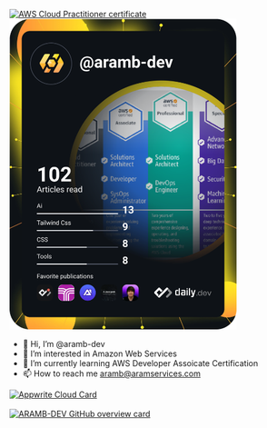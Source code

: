 <!---
aramb-dev/aramb-dev is a ✨ special ✨ repository because its `README.md` (this file) appears on your GitHub profile.
You can click the Preview link to take a look at your changes.
--->
<a href="https://www.credly.com/badges/b5114531-b14f-4599-8b5d-8105e492eeaa/public_url" target="_blank"><img src="https://acclaim-production-app.files.credly.com/uploads/baked_badge_image/image/ae7c7d45-637a-495c-94a2-71ce09fb9e1f/aws-certified-cloud-practitioner.png?response-content-disposition=attachment&X-Amz-Expires=86400&X-Amz-Date=20230910T161931Z&X-Amz-Algorithm=AWS4-HMAC-SHA256&X-Amz-Credential=AKIAJLA3MEMCDJNPNG2Q%2F20230910%2Fus-east-1%2Fs3%2Faws4_request&X-Amz-SignedHeaders=host&X-Amz-Signature=36daf54a8c243df9332f42bf177b726f25a2dee5176816c41bff5f69974e0618" alt="AWS Cloud Practitioner certificate" title="AWS Cloud Practitioner"></a>
<a href="https://dly.to/MVts3LYHoVl"><img src="https://raw.githubusercontent.com/aramb-dev/aramb-dev/main/devcard.svg" width="400" alt="Abdur-Rahman's Dev Card"/></a>

- 👋 Hi, I’m @aramb-dev
- 👀 I’m interested in Amazon Web Services
- 🌱 I’m currently learning AWS Developer Assoicate Certification
- 📫 How to reach me [aramb@aramservices.com](mailto:aramb@aramservices.com)

<a href="https://cloud.appwrite.io/card/646e913f5f6b3543341f">
	<img width="350" src="https://cloud.appwrite.io/v1/cards/cloud?userId=646e913f5f6b3543341f" alt="Appwrite Cloud Card" />
</a>
<br><br>
<a href="https://github.com/aramb-dev">
	<img src="http://github-profile-summary-cards.vercel.app/api/cards/profile-details?username=aramb-dev&theme=aura_dark" alt="ARAMB-DEV GitHub overview card" tooltip="ARAMB-DEV GitHub overview card" />
